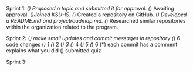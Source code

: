 Sprint 1:
(*) Proposed a topic and submitted it for approval.
(*) Awaiting approval.
 (*)Joined KSU-IS.
(*) Created a repository on GitHub.
(*) Developed a README.md and projectroadmap.md.
(*) Researched similar repositories within the organization related to the program.

Sprint 2:
(*) make small updates and commit messages in repository
(*) 6 code changes 
    (*) 1 
    (*) 2
    (*) 3
    (*) 4
    (*) 5
    (*) 6
(*) each commit has a comment explains what you did
() submitted quiz

 Sprint 3:
